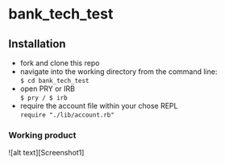 # bank_tech_test

## Installation

- fork and clone this repo
- navigate into the working directory from the command line:<br/>`$ cd bank_tech_test`
- open PRY or IRB<br/>`$ pry / $ irb`
- require the account file within your chose REPL<br/> `require "./lib/account.rb"`

### Working product


![alt text][Screenshot1]
